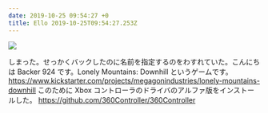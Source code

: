 ```yaml
---
date: 2019-10-25 09:54:27 +0
title: Ello 2019-10-25T09:54:27.253Z
---
```

![](https://assets2.ello.co/uploads/asset/attachment/10414803/ello-optimized-b4501c77.jpg)

しまった。せっかくバックしたのに名前を指定するのをわすれていた。こんにちは Backer 924 です。Lonely Mountains: Downhill というゲームです。
https://www.kickstarter.com/projects/megagonindustries/lonely-mountains-downhill
このために Xbox コントローラのドライバのアルファ版をインストールした。
https://github.com/360Controller/360Controller


